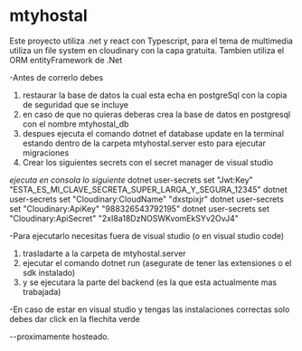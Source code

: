 # mtyhostal
Este proyecto utiliza .net y react con Typescript, para el tema de multimedia utiliza un file system en cloudinary con la capa gratuita. Tambien utiliza el ORM entityFramework de .Net

-Antes de correrlo debes
1. restaurar la base de datos la cual esta echa en postgreSql con la copia de seguridad que se incluye
2. en caso de que no quieras deberas crea la base de datos en postgresql con el nombre mtyhostal_db
3. despues ejecuta el comando dotnet ef database update en la terminal estando dentro de la carpeta mtyhostal.server esto para ejecutar migraciones
4. Crear los siguientes secrets con el secret manager de visual studio

*ejecuta en consola lo siguiente*
dotnet user-secrets set "Jwt:Key" "ESTA_ES_MI_CLAVE_SECRETA_SUPER_LARGA_Y_SEGURA_12345"
dotnet user-secrets set "Cloudinary:CloudName" "dxstpixjr"
dotnet user-secrets set "Cloudinary:ApiKey" "988326543792195"
dotnet user-secrets set "Cloudinary:ApiSecret" "2xI8a18DzNOSWKvomEkSYv2OvJ4"

-Para ejecutarlo necesitas fuera de visual studio (o en visual studio code)
1. trasladarte a la carpeta de mtyhostal.server
3. ejecutar el comando dotnet run (asegurate de tener las extensiones o el sdk instalado)
4. y se ejecutara la parte del backend (es la que esta actualmente mas trabajada)

-En caso de estar en visual studio y tengas las instalaciones correctas solo debes dar click en la flechita verde

--proximamente hosteado.

